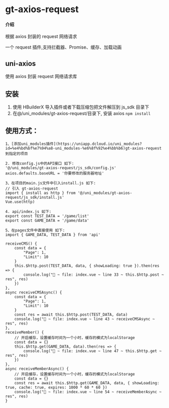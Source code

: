 # gt-axios-request

#### 介绍

根据 axios 封装的 request 网络请求

一个 request 插件,支持拦截器、Promise、缓存、加载动画

## uni-axios

使用 axios 封装 request 网络请求库

## 安装

1. 使用 HBuilderX 导入插件或者下载压缩包把文件解压到 js_sdk 目录下
2. 在@/uni_modules/gt-axios-request/目录下, 安装 axios
   `npm install`

## 使用方式：

```
1、[添加uni_modules插件](https://uniapp.dcloud.io/uni_modules?id=%e4%bd%bf%e7%94%a8-uni_modules-%e6%8f%92%e4%bb%b6)gt-axios-request到指定的项目

2. 修改config.js中的API接口 如下:
'@/uni_modules/gt-axios-request/js_sdk/config.js'
axios.defaults.baseURL = '你要修改的服务器地址' 

3、在项目的main.js文件中引入install.js 如下:
// 引入 gt-axios-request
import { install as http } from '@/uni_modules/gt-axios-request/js_sdk/install.js'
Vue.use(http)

4. api/index.js 如下:
export const TEST_DATA = '/game/list'
export const GAME_DATA = '/game/data'

5、在pages文件中直接使用 如下:
import { GAME_DATA, TEST_DATA } from 'api'

receiveCMS() {
	const data = {
		"Page": 1,
		"Limit": 10
	}
	this.$http.post(TEST_DATA, data, { showLoading: true }).then(res => {
		console.log("🚀 ~ file: index.vue ~ line 33 ~ this.$http.post ~ res", res)
	})
},
async receiveCMSAsync() {
	const data = {
		"Page": 1,
		"Limit": 10
	}
	const res = await this.$http.post(TEST_DATA, data)
	console.log("🚀 ~ file: index.vue ~ line 43 ~ receiveCMSAsync ~ res", res)
},
receiveMember() {
	// 开启缓存，设置缓存时间为一个小时，缓存的模式为localStorage
	const data = {}
	this.$http.get(GAME_DATA, data).then(res => {
		console.log("🚀 ~ file: index.vue ~ line 47 ~ this.$http.get ~ res", res)
	})
},
async receiveMemberAsync() {
	// 开启缓存，设置缓存时间为一个小时，缓存的模式为localStorage
	const data = {}
	const res = await this.$http.get(GAME_DATA, data, { showLoading: true, cache: true, expires: 1000 * 60 * 60 })
	console.log("🚀 ~ file: index.vue ~ line 54 ~ receiveMemberAsync ~ res", res)
}
```

## 
